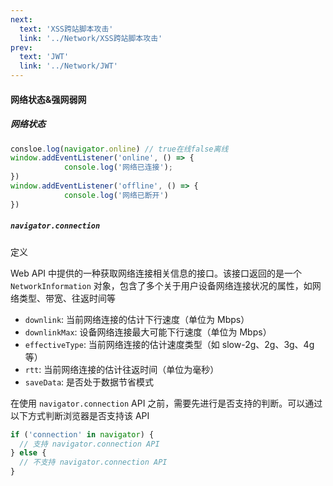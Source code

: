 ```yaml
---
next:
  text: 'XSS跨站脚本攻击'
  link: '../Network/XSS跨站脚本攻击'
prev:
  text: 'JWT'
  link: '../Network/JWT'
---
```

#### 网络状态&强网弱网

##### 网络状态

```js
consloe.log(navigator.online) // true在线false离线
window.addEventListener('online', () => {
            console.log('网络已连接');
})
window.addEventListener('offline', () => {
            console.log('网络已断开')
})
```

##### `navigator.connection`

定义

Web API 中提供的一种获取网络连接相关信息的接口。该接口返回的是一个 `NetworkInformation` 对象，包含了多个关于用户设备网络连接状况的属性，如网络类型、带宽、往返时间等

- `downlink`: 当前网络连接的估计下行速度（单位为 Mbps）
- `downlinkMax`: 设备网络连接最大可能下行速度（单位为 Mbps）
- `effectiveType`: 当前网络连接的估计速度类型（如 slow-2g、2g、3g、4g 等）
- `rtt`: 当前网络连接的估计往返时间（单位为毫秒）
- `saveData`: 是否处于数据节省模式

在使用 `navigator.connection` API 之前，需要先进行是否支持的判断。可以通过以下方式判断浏览器是否支持该 API

```js
if ('connection' in navigator) {
  // 支持 navigator.connection API
} else {
  // 不支持 navigator.connection API
}
```

